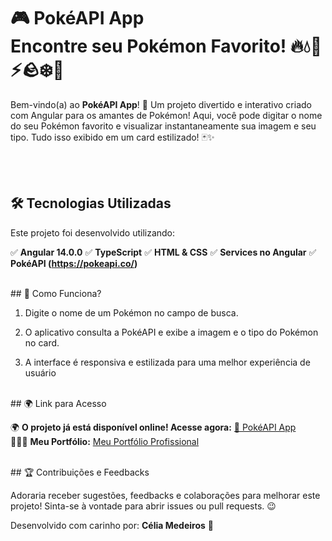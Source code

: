 # 🎮 PokéAPI App <br>Encontre seu Pokémon Favorito! 🔥💧🐉⚡🪨❄️🌱

Bem-vindo(a) ao **PokéAPI App**! 🎉 Um projeto divertido e interativo criado com Angular para os amantes de Pokémon! Aqui, você pode digitar o nome do seu Pokémon favorito e visualizar instantaneamente sua imagem e seu tipo. Tudo isso exibido em um card estilizado! 🃏✨  

<br><br>
## 🛠️ Tecnologias Utilizadas

Este projeto foi desenvolvido utilizando:

✅ **Angular 14.0.0**
✅ **TypeScript**
✅ **HTML & CSS**
✅ **Services no Angular**
✅ **PokéAPI (https://pokeapi.co/)**

<br>
## 🚀 Como Funciona?

1. Digite o nome de um Pokémon no campo de busca.

2. O aplicativo consulta a PokéAPI e exibe a imagem e o tipo do Pokémon no card.

3. A interface é responsiva e estilizada para uma melhor experiência de usuário 

<br>
## 🌍 Link para Acesso

🌍 **O projeto já está disponível online! Acesse agora:** [🔗 PokéAPI App](https://tiexperient-blog.netlify.app/)  
👩🏼‍💻 **Meu Portfólio:** [Meu Portfólio Profissional](https://ti-experient.netlify.app/)  

<br>
## 🏆 Contribuições e Feedbacks

Adoraria receber sugestões, feedbacks e colaborações para melhorar este projeto! Sinta-se à vontade para abrir issues ou pull requests. 😉

Desenvolvido com carinho por: **Célia Medeiros** 💛  
